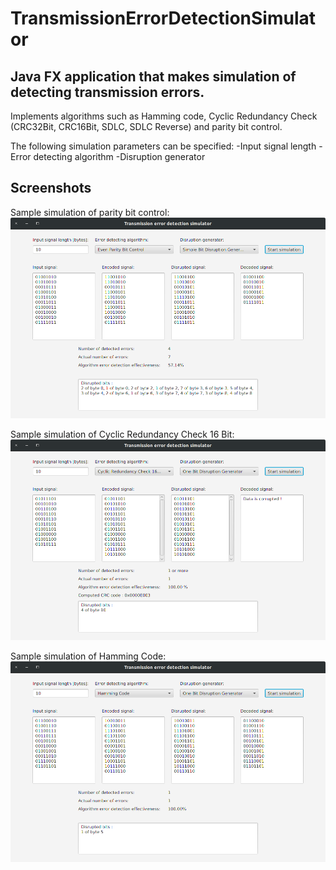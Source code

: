 # **TransmissionErrorDetectionSimulator**


## Java FX application that makes simulation of detecting transmission errors. 
Implements algorithms such as Hamming code, Cyclic Redundancy Check (CRC32Bit, CRC16Bit, SDLC, SDLC Reverse) and parity bit control.


The following simulation parameters can be specified:
-Input signal length
-Error detecting algorithm
-Disruption generator


## Screenshots
Sample simulation of parity bit control: 
![Even Parity Bit Control](https://raw.githubusercontent.com/j-b11/TransmissionErrorDetectionSimulator/master/Screenshots/EvenParityBitControl.png)

Sample simulation of Cyclic Redundancy Check 16 Bit: 
![CRC16Bit](https://github.com/j-b11/TransmissionErrorDetectionSimulator/blob/master/Screenshots/CRC16Bit.png)

Sample simulation of Hamming Code: 
![Hamming Code](https://github.com/j-b11/TransmissionErrorDetectionSimulator/blob/master/Screenshots/HammingCode.png)
